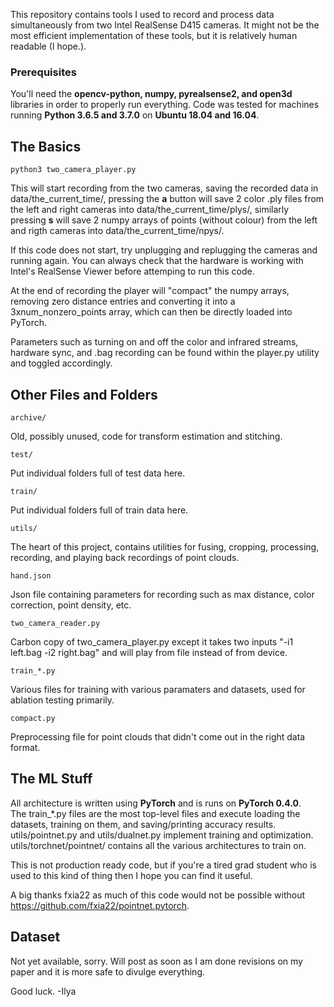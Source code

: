 This repository contains tools I used to record and process data simultaneously from two Intel RealSense D415 cameras.
It might not be the most efficient implementation of these tools, but it is relatively human readable (I hope.).

### Prerequisites
You'll need the **opencv-python, numpy, pyrealsense2, and open3d** libraries in order to properly run everything.
Code was tested for machines running **Python 3.6.5 and 3.7.0** on **Ubuntu 18.04 and 16.04**.  

## The Basics
    python3 two_camera_player.py
This will start recording from the two cameras, saving the recorded data in data/the_current_time/, pressing the **a** button will save 2 color .ply files from the left and right cameras into data/the_current_time/plys/, similarly pressing **s** will save 2 numpy arrays of points (without colour) from the left and rigth cameras into data/the_current_time/npys/.  

If this code does not start, try unplugging and replugging the cameras and running again. You can always check that the hardware is working with Intel's RealSense Viewer before attemping to run this code.

At the end of recording the player will "compact" the numpy arrays, removing zero distance entries and converting it into a 3xnum_nonzero_points array, which can then be directly loaded into PyTorch.

Parameters such as turning on and off the color and infrared streams, hardware sync, and .bag recording can be found within the player.py utility and toggled accordingly.

## Other Files and Folders
    archive/
Old, possibly unused, code for transform estimation and stitching.
    
    test/
Put individual folders full of test data here.

    train/
Put individual folders full of train data here.

    utils/
The heart of this project, contains utilities for fusing, cropping, processing, recording, and playing back recordings of point clouds.
    
    hand.json
Json file containing parameters for recording such as max distance, color correction, point density, etc.

    two_camera_reader.py
Carbon copy of two_camera_player.py except it takes two inputs "-i1 left.bag -i2 right.bag" and will play from file instead of from device.

    train_*.py
Various files for training with various paramaters and datasets, used for ablation testing primarily.

    compact.py
Preprocessing file for point clouds that didn't come out in the right data format.

## The ML Stuff
All architecture is written using **PyTorch** and is runs on **PyTorch 0.4.0**.  
The train_\*.py files are the most top-level files and execute loading the datasets, training on them, and saving/printing accuracy results. utils/pointnet.py and utils/dualnet.py implement training and optimization. utils/torchnet/pointnet/ contains all the various architectures to train on.  

This is not production ready code, but if you're a tired grad student who is used to this kind of thing then I hope you can find it useful.  

A big thanks fxia22 as much of this code would not be possible without https://github.com/fxia22/pointnet.pytorch.  

## Dataset
Not yet available, sorry. Will post as soon as I am done revisions on my paper and it is more safe to divulge everything.

Good luck.
-Ilya
